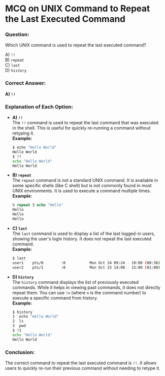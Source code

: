 # MCQ on UNIX Command to Repeat the Last Executed Command

### Question:
Which UNIX command is used to repeat the last executed command?

A) `!!`  
B) `repeat`  
C) `last`  
D) `history`  

### Correct Answer: 
**A) `!!`**

### Explanation of Each Option:

- **A) `!!`**  
  The `!!` command is used to repeat the last command that was executed in the shell. This is useful for quickly re-running a command without retyping it.  
  **Example:**  
  ```bash
  $ echo "Hello World"  
  Hello World  
  $ !!  
  echo "Hello World"  
  Hello World  
  ```

- **B) `repeat`**  
  The `repeat` command is not a standard UNIX command. It is available in some specific shells (like C shell) but is not commonly found in most UNIX environments. It is used to execute a command multiple times.  
  **Example:**  
  ```csh
  % repeat 3 echo "Hello"  
  Hello  
  Hello  
  Hello  
  ```

- **C) `last`**  
  The `last` command is used to display a list of the last logged-in users, showing the user's login history. It does not repeat the last executed command.  
  **Example:**  
  ```bash
  $ last  
  user1    pts/0        :0           Mon Oct 24 09:24 - 10:00 (00:36)  
  user2    pts/1        :0           Mon Oct 23 14:00 - 15:00 (01:00)  
  ```

- **D) `history`**  
  The `history` command displays the list of previously executed commands. While it helps in viewing past commands, it does not directly repeat them. You can use `!n` (where `n` is the command number) to execute a specific command from history.  
  **Example:**  
  ```bash
  $ history  
  1  echo "Hello World"  
  2  ls  
  3  pwd  
  $ !1  
  echo "Hello World"  
  Hello World  
  ```

### Conclusion:
The correct command to repeat the last executed command is `!!`. It allows users to quickly re-run their previous command without needing to retype it.
